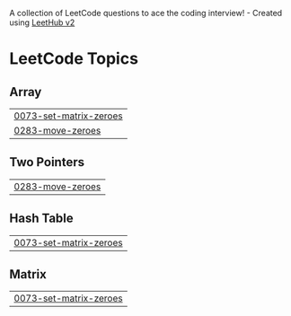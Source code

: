 A collection of LeetCode questions to ace the coding interview! - Created using [LeetHub v2](https://github.com/arunbhardwaj/LeetHub-2.0)
<!---LeetCode Topics Start-->
# LeetCode Topics
## Array
|  |
| ------- |
| [0073-set-matrix-zeroes](https://github.com/GaurangM27/-CrackYourPlacement/tree/master/0073-set-matrix-zeroes) |
| [0283-move-zeroes](https://github.com/GaurangM27/-CrackYourPlacement/tree/master/0283-move-zeroes) |
## Two Pointers
|  |
| ------- |
| [0283-move-zeroes](https://github.com/GaurangM27/-CrackYourPlacement/tree/master/0283-move-zeroes) |
## Hash Table
|  |
| ------- |
| [0073-set-matrix-zeroes](https://github.com/GaurangM27/-CrackYourPlacement/tree/master/0073-set-matrix-zeroes) |
## Matrix
|  |
| ------- |
| [0073-set-matrix-zeroes](https://github.com/GaurangM27/-CrackYourPlacement/tree/master/0073-set-matrix-zeroes) |
<!---LeetCode Topics End-->